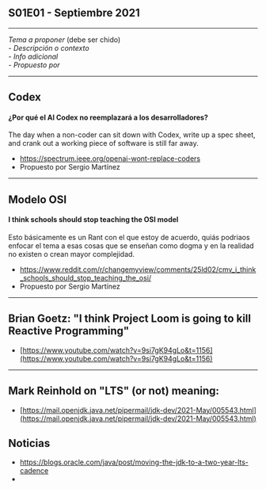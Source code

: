 S01E01 - Septiembre 2021
--

---
*Tema a proponer* (debe ser chido)  
*- Descripción o contexto*  
*- Info adicional*  
*- Propuesto por*

---
## Codex

#### ¿Por qué el AI Codex no reemplazará a los desarrolladores?
The day when a non-coder can sit down with Codex, write up a spec sheet, and crank out a working piece of software is still far away.

- https://spectrum.ieee.org/openai-wont-replace-coders
- Propuesto por Sergio Martínez

---
## Modelo OSI

#### I think schools should stop teaching the OSI model
Esto básicamente es un Rant con el que estoy de acuerdo, quiás podriaos enfocar el tema a esas cosas que se enseñan como dogma y en la realidad no existen o crean mayor complejidad.

- https://www.reddit.com/r/changemyview/comments/25ld02/cmv_i_think_schools_should_stop_teaching_the_osi/
- Propuesto por Sergio Martínez

---

## Brian Goetz: "I think Project Loom is going to kill Reactive Programming"

- [https://www.youtube.com/watch?v=9si7gK94gLo&t=1156](https://www.youtube.com/watch?v=9si7gK94gLo&t=1156)

---

## Mark Reinhold on "LTS" (or not) meaning:

- [https://mail.openjdk.java.net/pipermail/jdk-dev/2021-May/005543.html](https://mail.openjdk.java.net/pipermail/jdk-dev/2021-May/005543.html)

## Noticias

* https://blogs.oracle.com/java/post/moving-the-jdk-to-a-two-year-lts-cadence
* 
